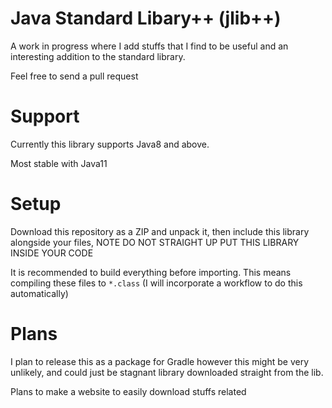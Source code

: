 # Java Standard Libary++ (jlib++)

A work in progress where I add stuffs that I find to be useful and an interesting addition to the standard library.

Feel free to send a pull request

# Support
Currently this library supports Java8 and above.

Most stable with Java11

# Setup
Download this repository as a ZIP and unpack it, then include this library alongside your files, NOTE DO NOT STRAIGHT UP PUT THIS LIBRARY INSIDE YOUR CODE

It is recommended to build everything before importing. This means compiling these files to `*.class` (I will incorporate a workflow to do this automatically)

# Plans
I plan to release this as a package for Gradle however this might be very unlikely, and could just be stagnant library downloaded straight from the lib.

Plans to make a website to easily download stuffs related
